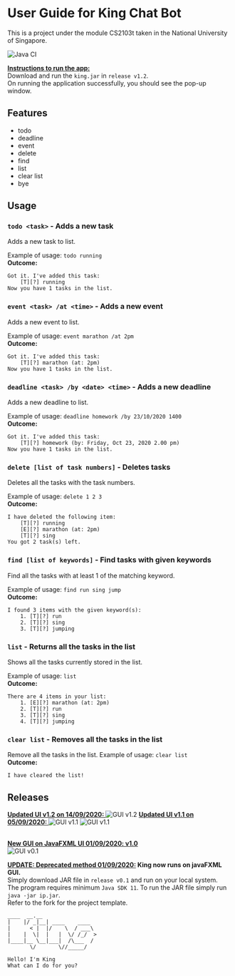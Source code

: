 # User Guide for King Chat Bot
This is a project under the module CS2103t taken in the National University of Singapore.  


<img>![Java CI](https://github.com/todoge/ip/workflows/Java%20CI/badge.svg)</img>

<strong><u>Instructions to run the app:</u></strong>  
Download and run the `king.jar` in `release v1.2`.\
On running the application successfully, you should see the pop-up window.  
## Features 
<ul>
    <li>todo</li>
    <li>deadline</li>
    <li>event</li>
    <li>delete</li>
    <li>find</li>
    <li>list</li>
    <li>clear list</li>
    <li>bye</li>
</ul>

## Usage
### `todo <task>` - Adds a new task 
Adds a new task to list.  

Example of usage: `todo running`  
<strong>Outcome:</strong>  
````
Got it. I've added this task:  
    [T][?] running  
Now you have 1 tasks in the list.
````

### `event <task> /at <time>` - Adds a new event
Adds a new event to list.  

Example of usage: `event marathon /at 2pm`  
<strong>Outcome:</strong>  
````
Got it. I've added this task:  
    [T][?] marathon (at: 2pm)  
Now you have 1 tasks in the list.
````
### `deadline <task> /by <date> <time>` - Adds a new deadline
Adds a new deadline to list.  

Example of usage: `deadline homework /by 23/10/2020 1400`  
<strong>Outcome:</strong>  
````
Got it. I've added this task:  
    [T][?] homework (by: Friday, Oct 23, 2020 2.00 pm) 
Now you have 1 tasks in the list.
````

### `delete [list of task numbers]` - Deletes tasks
Deletes all the tasks with the task numbers. 

Example of usage: `delete 1 2 3`  
<strong>Outcome:</strong>  
````
I have deleted the following item:  
    [T][?] running  
	[E][?] marathon (at: 2pm)  
	[T][?] sing  
You got 2 task(s) left.
````

### `find [list of keywords]` - Find tasks with given keywords
Find all the tasks with at least 1 of the matching keyword.  

Example of usage: 
`find run sing jump`  
<strong>Outcome:</strong>  
````
I found 3 items with the given keyword(s):
	1. [T][?] run
	2. [T][?] sing
	3. [T][?] jumping
````

### `list` - Returns all the tasks in the list
Shows all the tasks currently stored in the list.

Example of usage: `list`  
<strong>Outcome:</strong>  
````
There are 4 items in your list:
	1. [E][?] marathon (at: 2pm)
	2. [T][?] run
	3. [T][?] sing
	4. [T][?] jumping
````

### `clear list` - Removes all the tasks in the list
Remove all the tasks in the list.
Example of usage: 
`clear list`  
<strong>Outcome:</strong>  
````
I have cleared the list!
```` 
## Releases
<u><strong> Updated UI v1.2 on 14/09/2020: </strong></u>
![GUI v1.2](docs/Ui.png)
<u><strong> Updated UI v1.1 on 05/09/2020: </strong></u>
![GUI v1.1](data/images/ui%20v1.1.PNG)
![GUI v1.1](data/images/ui%20v1.1_2%20PNG.PNG)


<br><u><strong>New GUI on JavaFXML UI 01/09/2020: v1.0</strong></u>\
![GUI v0.1](data/images/king_gui_v0.1.PNG)


<strong><u>UPDATE: Deprecated method 01/09/2020:</u> King now runs on javaFXML GUI.</strong>\
Simply download JAR file in `release v0.1` and run on your local system.\
The program requires minimum `Java SDK 11`. To run the JAR file simply run `java -jar ip.jar`. \
Refer to the fork for the project template.

   ```
   ____  __.__
  |    |/ _|__| ____    ____
  |      < |  |/    \  / ___\
  |    |  \|  |   |  \/ /_/  >
  |____|__ \__|___|  /\___  /
          \/       \//_____/
  
  Hello! I'm King
  What can I do for you?
   ```